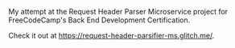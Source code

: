 My attempt at the Request Header Parser Microservice project for FreeCodeCamp's Back End Development Certification.

Check it out at https://request-header-parsifier-ms.glitch.me/.
